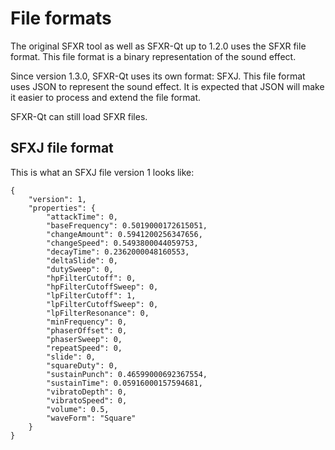 # File formats

The original SFXR tool as well as SFXR-Qt up to 1.2.0 uses the SFXR file format.
This file format is a binary representation of the sound effect.

Since version 1.3.0, SFXR-Qt uses its own format: SFXJ. This file format uses
JSON to represent the sound effect. It is expected that JSON will make it
easier to process and extend the file format.

SFXR-Qt can still load SFXR files.

## SFXJ file format

This is what an SFXJ file version 1 looks like:

```
{
    "version": 1,
    "properties": {
        "attackTime": 0,
        "baseFrequency": 0.5019000172615051,
        "changeAmount": 0.5941200256347656,
        "changeSpeed": 0.5493800044059753,
        "decayTime": 0.2362000048160553,
        "deltaSlide": 0,
        "dutySweep": 0,
        "hpFilterCutoff": 0,
        "hpFilterCutoffSweep": 0,
        "lpFilterCutoff": 1,
        "lpFilterCutoffSweep": 0,
        "lpFilterResonance": 0,
        "minFrequency": 0,
        "phaserOffset": 0,
        "phaserSweep": 0,
        "repeatSpeed": 0,
        "slide": 0,
        "squareDuty": 0,
        "sustainPunch": 0.46599000692367554,
        "sustainTime": 0.05916000157594681,
        "vibratoDepth": 0,
        "vibratoSpeed": 0,
        "volume": 0.5,
        "waveForm": "Square"
    }
}
```
